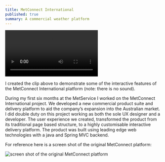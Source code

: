 ```yaml
---
title: MetConnect International
published: true
summary: A commercial weather platform
---
```


<div class="video-container">
  <video controls>
    <source src="/work-media/MCI.mp4" type="video/mp4">
    Your browser does not support the video tag.
  </video>
</div>
<p>
    I created the clip above to demonstrate some of the interactive features of the MetConnect International platform
    (note: there is no sound).
</p>
<p>
    During my first six months at the MetService I worked on the MetConnect
    International project. We developed a new commercial product suite and delivery platform to aid the company’s
    expansion into the Australian market. I did double duty on this project working as both the sole UX designer and a
    developer. The user experience we created, transformed the product from its traditional page based structure, to a
    highly customisable interactive delivery platform. The product was built using leading edge web technologies with a
    java and Spring MVC backend.
</p>
<p>For reference here is a screen shot of the original MetConnect platform:</p>
<div class="picture-container sm">
    <img alt="screen shot of the original MetConnect platform" src="/work-media/metconnect.bmp"/>
</div>
